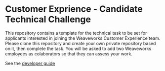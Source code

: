 # Customer Exprience - Candidate Technical Challenge

This repository contains a template for the technical task to be set for applicants interested in joining the Weaveworks Customer Experience team.
Please clone this repository and create your own private repository based on it, then complete the task. You will be asked to add two Weaveworks employees as colaborators so that they can assess your work.

See the [developer guide](docs/dev-guide.sh)
